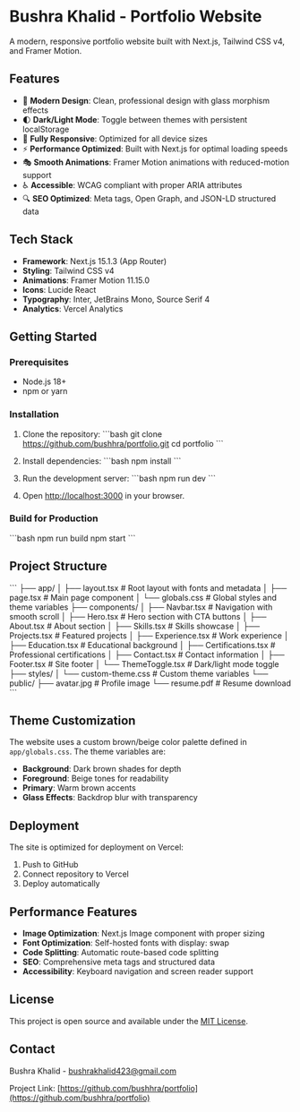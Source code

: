 # Bushra Khalid - Portfolio Website

A modern, responsive portfolio website built with Next.js, Tailwind CSS v4, and Framer Motion.

## Features

- 🎨 **Modern Design**: Clean, professional design with glass morphism effects
- 🌓 **Dark/Light Mode**: Toggle between themes with persistent localStorage
- 📱 **Fully Responsive**: Optimized for all device sizes
- ⚡ **Performance Optimized**: Built with Next.js for optimal loading speeds
- 🎭 **Smooth Animations**: Framer Motion animations with reduced-motion support
- ♿ **Accessible**: WCAG compliant with proper ARIA attributes
- 🔍 **SEO Optimized**: Meta tags, Open Graph, and JSON-LD structured data

## Tech Stack

- **Framework**: Next.js 15.1.3 (App Router)
- **Styling**: Tailwind CSS v4
- **Animations**: Framer Motion 11.15.0
- **Icons**: Lucide React
- **Typography**: Inter, JetBrains Mono, Source Serif 4
- **Analytics**: Vercel Analytics

## Getting Started

### Prerequisites

- Node.js 18+ 
- npm or yarn

### Installation

1. Clone the repository:
\`\`\`bash
git clone https://github.com/bushhra/portfolio.git
cd portfolio
\`\`\`

2. Install dependencies:
\`\`\`bash
npm install
\`\`\`

3. Run the development server:
\`\`\`bash
npm run dev
\`\`\`

4. Open [http://localhost:3000](http://localhost:3000) in your browser.

### Build for Production

\`\`\`bash
npm run build
npm start
\`\`\`

## Project Structure

\`\`\`
├── app/
│   ├── layout.tsx          # Root layout with fonts and metadata
│   ├── page.tsx            # Main page component
│   └── globals.css         # Global styles and theme variables
├── components/
│   ├── Navbar.tsx          # Navigation with smooth scroll
│   ├── Hero.tsx            # Hero section with CTA buttons
│   ├── About.tsx           # About section
│   ├── Skills.tsx          # Skills showcase
│   ├── Projects.tsx        # Featured projects
│   ├── Experience.tsx      # Work experience
│   ├── Education.tsx       # Educational background
│   ├── Certifications.tsx  # Professional certifications
│   ├── Contact.tsx         # Contact information
│   ├── Footer.tsx          # Site footer
│   └── ThemeToggle.tsx     # Dark/light mode toggle
├── styles/
│   └── custom-theme.css    # Custom theme variables
└── public/
    ├── avatar.jpg          # Profile image
    └── resume.pdf          # Resume download
\`\`\`

## Theme Customization

The website uses a custom brown/beige color palette defined in `app/globals.css`. The theme variables are:

- **Background**: Dark brown shades for depth
- **Foreground**: Beige tones for readability  
- **Primary**: Warm brown accents
- **Glass Effects**: Backdrop blur with transparency

## Deployment

The site is optimized for deployment on Vercel:

1. Push to GitHub
2. Connect repository to Vercel
3. Deploy automatically

## Performance Features

- **Image Optimization**: Next.js Image component with proper sizing
- **Font Optimization**: Self-hosted fonts with display: swap
- **Code Splitting**: Automatic route-based code splitting
- **SEO**: Comprehensive meta tags and structured data
- **Accessibility**: Keyboard navigation and screen reader support

## License

This project is open source and available under the [MIT License](LICENSE).

## Contact

Bushra Khalid - [bushrakhalid423@gmail.com](mailto:bushrakhalid423@gmail.com)

Project Link: [https://github.com/bushhra/portfolio](https://github.com/bushhra/portfolio)
